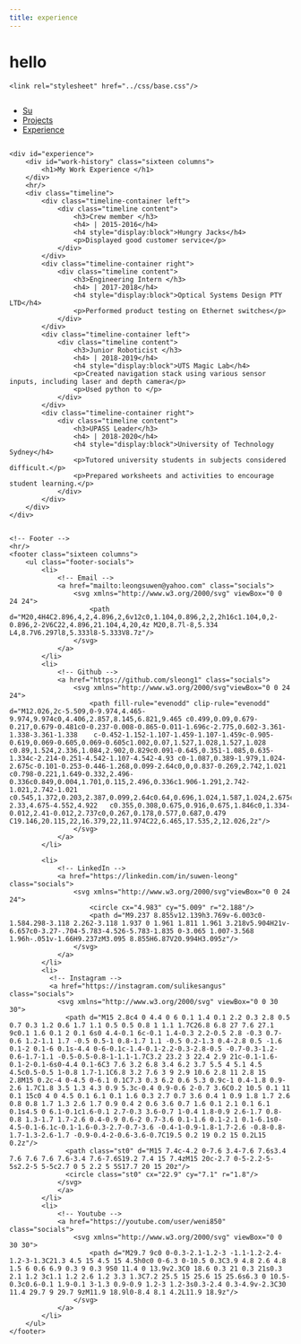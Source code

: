```yaml
---
title: experience
---
```


hello
=====

<!DOCTYPE html>
<html lang="en">
<head>
	<meta charset="utf-8">
	<title>Su | Roboticist | Programmer</title>
	<meta name="description" content="Suwen Leong | Roboticist | Programmer"/>
	<meta name="author" content="Suwen Leong"/>
	<meta name="viewport" content="width=device-width, initial-scale=1, maximum-scale=1"/>
	

	<link rel="stylesheet" href="../css/base.css"/>
</head>


<body>
<div class="container">
	<div class="sixteen columns">
		<!-- Top nav bar -->
        <nav class="nav" id="mainNav">
            <div class="navbar" id="navbarResponsive">
                <ul>
                    <li><a href="../index.html">Su</a></li>
                    <li><a href="projects.html">Projects</a></li>
                    <li><a href="experience.html">Experience</a></li>
                </ul>
            </div>
        </nav>
    </div>

    <div id="experience">
        <div id="work-history" class="sixteen columns">
            <h1>My Work Experience </h1>
        </div>
        <hr/>
        <div class="timeline">
            <div class="timeline-container left">
                <div class="timeline content">
                    <h3>Crew member </h3>
                    <h4> | 2015-2016</h4>
                    <h4 style="display:block">Hungry Jacks</h4>
                    <p>Displayed good customer service</p>
                </div>
            </div>
            <div class="timeline-container right">
                <div class="timeline content">
                    <h3>Engineering Intern </h3>
                    <h4> | 2017-2018</h4>
                    <h4 style="display:block">Optical Systems Design PTY LTD</h4>
                    <p>Performed product testing on Ethernet switches</p>
                </div>
            </div>
            <div class="timeline-container left">
                <div class="timeline content">
                    <h3>Junior Roboticist </h3>
                    <h4> | 2018-2019</h4>
                    <h4 style="display:block">UTS Magic Lab</h4>
                    <p>Created navigation stack using various sensor inputs, including laser and depth camera</p>
                    <p>Used python to </p>
                </div>
            </div>
            <div class="timeline-container right">
                <div class="timeline content">
                    <h3>UPASS Leader</h3>
                    <h4> | 2018-2020</h4>
                    <h4 style="display:block">University of Technology Sydney</h4>
                    <p>Tutored university students in subjects considered difficult.</p>
                    <p>Prepared worksheets and activities to encourage student learning.</p>
                </div>
            </div>
        </div>
    </div>


    <!-- Footer -->
    <hr/>
    <footer class="sixteen columns">
        <ul class="footer-socials">
            <li>
                <!-- Email -->
                <a href="mailto:leongsuwen@yahoo.com" class="socials">
                    <svg xmlns="http://www.w3.org/2000/svg" viewBox="0 0 24 24">
                        <path d="M20,4H4C2.896,4,2,4.896,2,6v12c0,1.104,0.896,2,2,2h16c1.104,0,2-0.896,2-2V6C22,4.896,21.104,4,20,4z M20,8.7l-8,5.334 L4,8.7V6.297l8,5.333l8-5.333V8.7z"/>
                    </svg>
                </a>
            </li>
            <li>
                <!-- Github -->
                <a href="https://github.com/sleong1" class="socials">
                    <svg xmlns="http://www.w3.org/2000/svg"viewBox="0 0 24 24">
                        <path fill-rule="evenodd" clip-rule="evenodd" d="M12.026,2c-5.509,0-9.974,4.465-9.974,9.974c0,4.406,2.857,8.145,6.821,9.465 c0.499,0.09,0.679-0.217,0.679-0.481c0-0.237-0.008-0.865-0.011-1.696c-2.775,0.602-3.361-1.338-3.361-1.338    c-0.452-1.152-1.107-1.459-1.107-1.459c-0.905-0.619,0.069-0.605,0.069-0.605c1.002,0.07,1.527,1.028,1.527,1.028   c0.89,1.524,2.336,1.084,2.902,0.829c0.091-0.645,0.351-1.085,0.635-1.334c-2.214-0.251-4.542-1.107-4.542-4.93 c0-1.087,0.389-1.979,1.024-2.675c-0.101-0.253-0.446-1.268,0.099-2.64c0,0,0.837-0.269,2.742,1.021    c0.798-0.221,1.649-0.332,2.496-0.336c0.849,0.004,1.701,0.115,2.496,0.336c1.906-1.291,2.742-1.021,2.742-1.021    c0.545,1.372,0.203,2.387,0.099,2.64c0.64,0.696,1.024,1.587,1.024,2.675c0,3.833-2.33,4.675-4.552,4.922   c0.355,0.308,0.675,0.916,0.675,1.846c0,1.334-0.012,2.41-0.012,2.737c0,0.267,0.178,0.577,0.687,0.479 C19.146,20.115,22,16.379,22,11.974C22,6.465,17.535,2,12.026,2z"/>
                    </svg>
                </a>
            </li>

            <li>
                <!-- LinkedIn -->
                <a href="https://linkedin.com/in/suwen-leong" class="socials">
                    <svg xmlns="http://www.w3.org/2000/svg"viewBox="0 0 24 24">
                        <circle cx="4.983" cy="5.009" r="2.188"/>
                        <path d="M9.237 8.855v12.139h3.769v-6.003c0-1.584.298-3.118 2.262-3.118 1.937 0 1.961 1.811 1.961 3.218v5.904H21v-6.657c0-3.27-.704-5.783-4.526-5.783-1.835 0-3.065 1.007-3.568 1.96h-.051v-1.66H9.237zM3.095 8.855H6.87V20.994H3.095z"/>
                    </svg>
                </a>
            </li>
            <li>
              <!-- Instagram -->
              <a href="https://instagram.com/sulikesangus" class="socials">
                <svg xmlns="http://www.w3.org/2000/svg" viewBox="0 0 30 30">
                  <path d="M15 2.8c4 0 4.4 0 6 0.1 1.4 0.1 2.2 0.3 2.8 0.5 0.7 0.3 1.2 0.6 1.7 1.1 0.5 0.5 0.8 1 1.1 1.7C26.8 6.8 27 7.6 27.1 9c0.1 1.6 0.1 2 0.1 6s0 4.4-0.1 6c-0.1 1.4-0.3 2.2-0.5 2.8 -0.3 0.7-0.6 1.2-1.1 1.7 -0.5 0.5-1 0.8-1.7 1.1 -0.5 0.2-1.3 0.4-2.8 0.5 -1.6 0.1-2 0.1-6 0.1s-4.4 0-6-0.1c-1.4-0.1-2.2-0.3-2.8-0.5 -0.7-0.3-1.2-0.6-1.7-1.1 -0.5-0.5-0.8-1-1.1-1.7C3.2 23.2 3 22.4 2.9 21c-0.1-1.6-0.1-2-0.1-6s0-4.4 0.1-6C3 7.6 3.2 6.8 3.4 6.2 3.7 5.5 4 5.1 4.5 4.5c0.5-0.5 1-0.8 1.7-1.1C6.8 3.2 7.6 3 9 2.9 10.6 2.8 11 2.8 15 2.8M15 0.2c-4 0-4.5 0-6.1 0.1C7.3 0.3 6.2 0.6 5.3 0.9c-1 0.4-1.8 0.9-2.6 1.7C1.8 3.5 1.3 4.3 0.9 5.3c-0.4 0.9-0.6 2-0.7 3.6C0.2 10.5 0.1 11 0.1 15c0 4 0 4.5 0.1 6.1 0.1 1.6 0.3 2.7 0.7 3.6 0.4 1 0.9 1.8 1.7 2.6 0.8 0.8 1.7 1.3 2.6 1.7 0.9 0.4 2 0.6 3.6 0.7 1.6 0.1 2.1 0.1 6.1 0.1s4.5 0 6.1-0.1c1.6-0.1 2.7-0.3 3.6-0.7 1-0.4 1.8-0.9 2.6-1.7 0.8-0.8 1.3-1.7 1.7-2.6 0.4-0.9 0.6-2 0.7-3.6 0.1-1.6 0.1-2.1 0.1-6.1s0-4.5-0.1-6.1c-0.1-1.6-0.3-2.7-0.7-3.6 -0.4-1-0.9-1.8-1.7-2.6 -0.8-0.8-1.7-1.3-2.6-1.7 -0.9-0.4-2-0.6-3.6-0.7C19.5 0.2 19 0.2 15 0.2L15 0.2z"/>
                  <path class="st0" d="M15 7.4c-4.2 0-7.6 3.4-7.6 7.6s3.4 7.6 7.6 7.6 7.6-3.4 7.6-7.6S19.2 7.4 15 7.4zM15 20c-2.7 0-5-2.2-5-5s2.2-5 5-5c2.7 0 5 2.2 5 5S17.7 20 15 20z"/>
                  <circle class="st0" cx="22.9" cy="7.1" r="1.8"/>
                </svg>
                </a>
            </li>
            <li>
                <!-- Youtube -->
                <a href="https://youtube.com/user/weni850" class="socials">
                    <svg xmlns="http://www.w3.org/2000/svg" viewBox="0 0 30 30">
                        <path d="M29.7 9c0 0-0.3-2.1-1.2-3 -1.1-1.2-2.4-1.2-3-1.3C21.3 4.5 15 4.5 15 4.5h0c0 0-6.3 0-10.5 0.3C3.9 4.8 2.6 4.8 1.5 6 0.6 6.9 0.3 9 0.3 9S0 11.4 0 13.9v2.3C0 18.6 0.3 21 0.3 21s0.3 2.1 1.2 3c1.1 1.2 2.6 1.2 3.3 1.3C7.2 25.5 15 25.6 15 25.6s6.3 0 10.5-0.3c0.6-0.1 1.9-0.1 3-1.3 0.9-0.9 1.2-3 1.2-3s0.3-2.4 0.3-4.9v-2.3C30 11.4 29.7 9 29.7 9zM11.9 18.9l0-8.4 8.1 4.2L11.9 18.9z"/>
                    </svg>
                </a>
            </li>
        </ul>
    </footer>
</div>
</body>
</html>